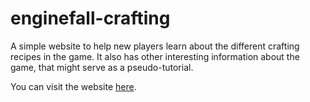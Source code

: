 # enginefall-crafting
A simple website to help new players learn about the different crafting recipes in the game. It also has other interesting information about the game, that might serve as a pseudo-tutorial.


You can visit the website [here](https://tiagorodrigues1111.github.io/enginefall-crafting/).
